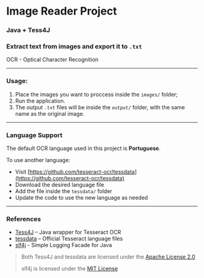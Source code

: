 # Image Reader Project

### Java + Tess4J

### Extract text from images and export it to `.txt`
OCR - Optical Character Recognition

---

### Usage: 
1. Place the images you want to proccess inside the `images/` folder;
2. Run the application. 
3. The output `.txt` files will be inside the `output/` folder, with the same name as the original image.

---

### Language Support

The default OCR language used in this project is **Portuguese**.

To use another language:
-  Visit [https://github.com/tesseract-ocr/tessdata](https://github.com/tesseract-ocr/tessdata)
-  Download the desired language file
-  Add the file inside the `tessdata/` folder
-  Update the code to use the new language as needed

---

### References
- [Tess4J](https://github.com/nguyenq/tess4j) – Java wrapper for Tesseract OCR
- [tessdata](https://github.com/tesseract-ocr/tessdata) – Official Tesseract language files
- [slf4j](https://github.com/qos-ch/slf4j) - Simple Logging Facade for Java

> Both Tess4J and tessdata are licensed under the [Apache License 2.0](LICENSES/Apache-2.0.txt)
> 
> slf4j is licensed under the [MIT License](LICENSES/MIT-slf4j.txt)
